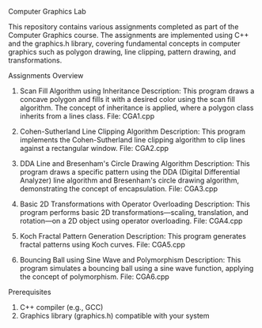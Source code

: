 Computer Graphics Lab

This repository contains various assignments completed as part of the Computer Graphics course. The assignments are implemented using C++ and the graphics.h library, covering fundamental concepts in computer graphics such as polygon drawing, line clipping, pattern drawing, and transformations.


Assignments Overview
1. Scan Fill Algorithm using Inheritance
Description: This program draws a concave polygon and fills it with a desired color using the scan fill algorithm. The concept of inheritance is applied, where a polygon class inherits from a lines class.
File: CGA1.cpp

3. Cohen-Sutherland Line Clipping Algorithm
Description: This program implements the Cohen-Sutherland line clipping algorithm to clip lines against a rectangular window.
File: CGA2.cpp

3. DDA Line and Bresenham's Circle Drawing Algorithm
Description: This program draws a specific pattern using the DDA (Digital Differential Analyzer) line algorithm and Bresenham's circle drawing algorithm, demonstrating the concept of encapsulation.
File: CGA3.cpp

4. Basic 2D Transformations with Operator Overloading
Description: This program performs basic 2D transformations—scaling, translation, and rotation—on a 2D object using operator overloading.
File: CGA4.cpp

5. Koch Fractal Pattern Generation
Description: This program generates fractal patterns using Koch curves.
File: CGA5.cpp

6. Bouncing Ball using Sine Wave and Polymorphism
Description: This program simulates a bouncing ball using a sine wave function, applying the concept of polymorphism.
File: CGA6.cpp


Prerequisites
1. C++ compiler (e.g., GCC)
2. Graphics library (graphics.h) compatible with your system


